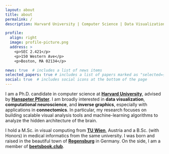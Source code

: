 ```yaml
---
layout: about
title: about
permalink: /
description: Harvard University | Computer Science | Data Visualization

profile:
  align: right
  image: profile-picture.png
  address: >
    <p>SEC 2.421</p>
    <p>150 Western Ave</p>
    <p>Boston, MA 02134</p>

news: true  # includes a list of news items
selected_papers: true # includes a list of papers marked as "selected={true}"
social: true  # includes social icons at the bottom of the page
---
```


I am a Ph.D. candidate in computer science at **[Harvard University](https://www.harvard.edu/)**, advised by **[Hanspeter Pfister](https://en.wikipedia.org/wiki/Hanspeter_Pfister)**.
I am broadly interested in **data visualization**, **computational neuroscience**, and **inverse graphics**, especially with applications in **connectomics**. In particular, my research focuses on building scalable visual analysis tools and machine-learning algorithms to analyze the hidden architecture of the brain.

I hold a M.Sc. in visual computing from **[TU Wien](https://www.tuwien.at/en/)**, Austria and a B.Sc. (with Honors) in medical informatics from the same university.
I was born and raised in the beautiful town of **[Regensburg](https://en.wikipedia.org/wiki/Regensburg)** in Germany. On the side, I am a member of **[beetsbook.club](https://beetsbook.club/)**. 
